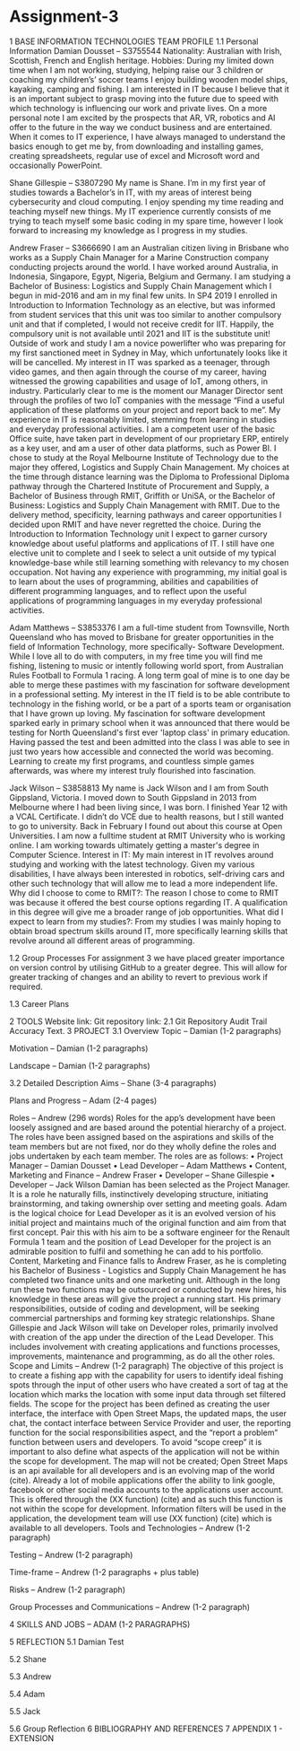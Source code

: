 # Assignment-3
1	BASE INFORMATION TECHNOLOGIES TEAM PROFILE
1.1	Personal Information
Damian Dousset – S3755544
Nationality: Australian with Irish, Scottish, French and English heritage. 
Hobbies: During my limited down time when I am not working, studying, helping raise our 3 children or coaching my children’s’ soccer teams I enjoy building wooden model ships, kayaking, camping and fishing.
I am interested in IT because I believe that it is an important subject to grasp moving into the future due to speed with which technology is influencing our work and private lives. On a more personal note I am excited by the prospects that AR, VR, robotics and AI offer to the future in the way we conduct business and are entertained.
When it comes to IT experience, I have always managed to understand the basics enough to get me by, from downloading and installing games, creating spreadsheets, regular use of excel and Microsoft word and occasionally PowerPoint.

Shane Gillespie – S3807290
My name is Shane. I’m in my first year of studies towards a Bachelor’s in IT, with my areas of interest being cybersecurity and cloud computing. I enjoy spending my time reading and teaching myself new things.
My IT experience currently consists of me trying to teach myself some basic coding in my spare time, however I look forward to increasing my knowledge as I progress in my studies.

Andrew Fraser – S3666690
I am an Australian citizen living in Brisbane who works as a Supply Chain Manager for a Marine Construction company conducting projects around the world. I have worked around Australia, in Indonesia, Singapore, Egypt, Nigeria, Belgium and Germany. 
I am studying a Bachelor of Business: Logistics and Supply Chain Management which I begun in mid-2016 and am in my final few units. In SP4 2019 I enrolled in Introduction to Information Technology as an elective, but was informed from student services that this unit was too similar to another compulsory unit and that if completed, I would not receive credit for IIT. Happily, the compulsory unit is not available until 2021 and IIT is the substitute unit! 
Outside of work and study I am a novice powerlifter who was preparing for my first sanctioned meet in Sydney in May, which unfortunately looks like it will be cancelled.
My interest in IT was sparked as a teenager, through video games, and then again through the course of my career, having witnessed the growing capabilities and usage of IoT, among others, in industry. Particularly clear to me is the moment our Manager Director sent through the profiles of two IoT companies with the message “Find a useful application of these platforms on your project and report back to me”.
My experience in IT is reasonably limited, stemming from learning in studies and everyday professional activities. I am a competent user of the basic Office suite, have taken part in development of our proprietary ERP, entirely as a key user, and am a user of other data platforms, such as Power BI. 
I chose to study at the Royal Melbourne Institute of Technology due to the major they offered, Logistics and Supply Chain Management. My choices at the time through distance learning was the Diploma to Professional Diploma pathway through the Chartered Institute of Procurement and Supply, a Bachelor of Business through RMIT, Griffith or UniSA, or the Bachelor of Business: Logistics and Supply Chain Management with RMIT. Due to the delivery method, specificity, learning pathways and career opportunities I decided upon RMIT and have never regretted the choice. 
During the Introduction to Information Technology unit I expect to garner cursory knowledge about useful platforms and applications of IT. I still have one elective unit to complete and I seek to select a unit outside of my typical knowledge-base while still learning something with relevancy to my chosen occupation. Not having any experience with programming, my initial goal is to learn about the uses of programming, abilities and capabilities of different programming languages, and to reflect upon the useful applications of programming languages in my everyday professional activities.

Adam Matthews – S3853376
I am a full-time student from Townsville, North Queensland who has moved to Brisbane for greater opportunities in the field of Information Technology, more specifically- Software Development. While I love all to do with computers, in my free time you will find me fishing, listening to music or intently following world sport, from Australian Rules Football to Formula 1 racing. A long term goal of mine is to one day be able to merge these pastimes with my fascination for software development in a professional setting.
My interest in the IT field is to be able contribute to technology in the fishing world, or be a part of a sports team or organisation that I have grown up loving. My fascination for software development sparked early in primary school when it was announced that there would be testing for North Queensland's first ever 'laptop class' in primary education. Having passed the test and been admitted into the class I was able to see in just two years how accessible and connected the world was becoming. Learning to create my first programs, and countless simple games afterwards, was where my interest truly flourished into fascination.

Jack Wilson – S3858813
My name is Jack Wilson and I am from South Gippsland, Victoria. I moved down to South Gippsland in 2013 from Melbourne where I had been living since, I was born. I finished Year 12 with a VCAL Certificate. I didn’t do VCE due to health reasons, but I still wanted to go to university. Back in February I found out about this course at Open Universities. I am now a fulltime student at RMIT University who is working online. I am working towards ultimately getting a master's degree in Computer Science.
Interest in IT: My main interest in IT revolves around studying and working with the latest technology. Given my various disabilities, I have always been interested in robotics, self-driving cars and other such technology that will allow me to lead a more independent life. 
Why did I choose to come to RMIT?: The reason I chose to come to RMIT was because it offered the best course options regarding IT. A qualification in this degree will give me a broader range of job opportunities. 
What did I expect to learn from my studies?: From my studies I was mainly hoping to obtain broad spectrum skills around IT, more specifically learning skills that revolve around all different areas of programming. 

1.2	Group Processes
For assignment 3 we have placed greater importance on version control by utilising GitHub to a greater degree. This will allow for greater tracking of changes and an ability to revert to previous work if required.

1.3	Career Plans

2	TOOLS
Website link:
Git repository link:
2.1	Git Repository Audit Trail Accuracy
Text.
3	PROJECT
3.1	Overview
Topic – Damian (1-2 paragraphs)


Motivation – Damian (1-2 paragraphs)

Landscape – Damian (1-2 paragraphs)

3.2	Detailed Description
Aims – Shane (3-4 paragraphs)

Plans and Progress – Adam (2-4 pages)

Roles – Andrew (296 words)
Roles for the app’s development have been loosely assigned and are based around the potential hierarchy of a project. The roles have been assigned based on the aspirations and skills of the team members but are not fixed, nor do they wholly define the roles and jobs undertaken by each team member. The roles are as follows:
•	Project Manager – Damian Dousset
•	Lead Developer – Adam Matthews
•	Content, Marketing and Finance – Andrew Fraser
•	Developer – Shane Gillespie
•	Developer – Jack Wilson
Damian has been selected as the Project Manager. It is a role he naturally fills, instinctively developing structure, initiating brainstorming, and taking ownership over setting and meeting goals. Adam is the logical choice for Lead Developer as it is an evolved version of his initial project and maintains much of the original function and aim from that first concept. Pair this with his aim to be a software engineer for the Renault Formula 1 team and the position of Lead Developer for the project is an admirable position to fulfil and something he can add to his portfolio. Content, Marketing and Finance falls to Andrew Fraser, as he is completing his Bachelor of Business - Logistics and Supply Chain Management he has completed two finance units and one marketing unit. Although in the long run these two functions may be outsourced or conducted by new hires, his knowledge in these areas will give the project a running start. His primary responsibilities, outside of coding and development, will be seeking commercial partnerships and forming key strategic relationships. Shane Gillespie and Jack Wilson will take on Developer roles, primarily involved with creation of the app under the direction of the Lead Developer. This includes involvement with creating applications and functions processes, improvements, maintenance and programming, as do all the other roles.
Scope and Limits – Andrew (1-2 paragraph)
The objective of this project is to create a fishing app with the capability for users to identify ideal fishing spots through the input of other users who have created a sort of tag at the location which marks the location with some input data through set filtered fields. The scope for the project has been defined as creating the user interface, the interface with Open Street Maps, the updated maps, the user chat, the contact interface between Service Provider and user, the reporting function for the social responsibilities aspect, and the “report a problem” function between users and developers.
To avoid “scope creep” it is important to also define what aspects of the application will not be within the scope for development. The map will not be created; Open Street Maps is an api available for all developers and is an evolving map of the world (cite). Already a lot of mobile applications offer the ability to link google, facebook or other social media accounts to the applications user account. This is offered through the (XX function) (cite) and as such this function is not within the scope for development. Information filters will be used in the application, the development team will use (XX function) (cite) which is available to all developers.
Tools and Technologies – Andrew (1-2 paragraph)

Testing – Andrew (1-2 paragraph)

Time-frame – Andrew (1-2 paragraphs + plus table)

Risks – Andrew (1-2 paragraph)

Group Processes and Communications – Andrew (1-2 paragraph)

4	SKILLS AND JOBS – ADAM (1-2 PARAGRAPHS)

5	REFLECTION
5.1	Damian
Test

5.2	Shane

5.3	Andrew

5.4	Adam

5.5	Jack

5.6	Group Reflection 
6	BIBLIOGRAPHY AND REFERENCES
7	APPENDIX 1 - EXTENSION


